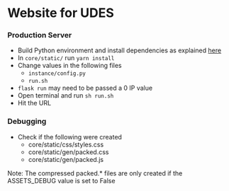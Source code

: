 # Website for UDES

### Production Server
* Build Python environment and install dependencies as explained [here](https://bitbucket.org/mania_dev/flask-boilerplate)
* In ```core/static/``` run
```yarn install```
* Change values in the following files
    * ```instance/config.py```
    * ```run.sh```
* ```flask run``` may need to be passed a 0 IP value
* Open terminal and run
```sh run.sh```
* Hit the URL

### Debugging
* Check if the following were created
    * core/static/css/styles.css
    * core/static/gen/packed.css
    * core/static/gen/packed.js

Note: The compressed packed.* files are only created if the ASSETS_DEBUG value is set to False
